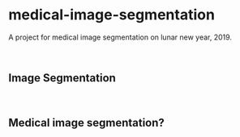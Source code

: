 # medical-image-segmentation

A project for medical image segmentation on lunar new year, 2019.

<br/>

## Image Segmentation

<br/>

## Medical image segmentation?

<br/>







